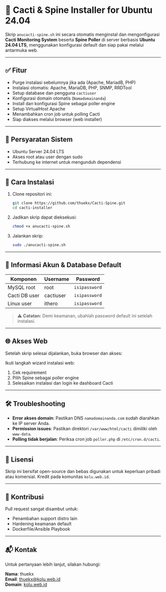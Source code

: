 # 📡 Cacti & Spine Installer for Ubuntu 24.04

Skrip `anucacti-spine.sh` ini secara otomatis menginstal dan mengonfigurasi **Cacti Monitoring System** beserta **Spine Poller** di server berbasis **Ubuntu 24.04 LTS**, menggunakan konfigurasi default dan siap pakai melalui antarmuka web.

---

## ✅ Fitur

- Purge instalasi sebelumnya jika ada (Apache, MariadB, PHP)
- Instalasi otomatis: Apache, MariaDB, PHP, SNMP, RRDTool
- Setup database dan pengguna `cactiuser`
- Konfigurasi domain otomatis (`Namadomainanda`)
- Install dan konfigurasi Spine sebagai poller engine
- Setup VirtualHost Apache
- Menambahkan cron job untuk polling Cacti
- Siap diakses melalui browser (web installer)

---

## 🔧 Persyaratan Sistem

- Ubuntu Server 24.04 LTS
- Akses root atau user dengan sudo
- Terhubung ke internet untuk mengunduh dependensi

---

## 🚀 Cara Instalasi

1. Clone repositori ini:
    ```bash
    git clone https://github.com/thuekx/Cacti-Spine.git
    cd cacti-installer
    ```

2. Jadikan skrip dapat dieksekusi:
    ```bash
    chmod +x anucacti-spine.sh
    ```

3. Jalankan skrip:
    ```bash
    sudo ./anucacti-spine.sh
    ```

---

## 🔐 Informasi Akun & Database Default

| Komponen       | Username   | Password     |
|----------------|------------|--------------|
| MySQL root     | root       | `isipassword`|
| Cacti DB user  | cactiuser  | `isipassword`|
| Linux user     | ithero     | `isipassword`|

> ⚠️ **Catatan:** Demi keamanan, ubahlah password default ini setelah instalasi.

---

## 🌐 Akses Web

Setelah skrip selesai dijalankan, buka browser dan akses:

Ikuti langkah wizard instalasi web:
1. Cek requirement
2. Pilih Spine sebagai poller engine
3. Selesaikan instalasi dan login ke dashboard Cacti

---

## 🛠 Troubleshooting

- **Error akses domain**: Pastikan DNS `namadomainanda.com` sudah diarahkan ke IP server Anda.
- **Permission issues**: Pastikan direktori `/var/www/html/cacti` dimiliki oleh `www-data`.
- **Polling tidak berjalan**: Periksa cron job `poller.php` di `/etc/cron.d/cacti`.

---

## 🧾 Lisensi

Skrip ini bersifat open-source dan bebas digunakan untuk keperluan pribadi atau komersial. Kredit pada komunitas `kolu.web.id`.

---

## 🤝 Kontribusi

Pull request sangat disambut untuk:
- Penambahan support distro lain
- Hardening keamanan default
- Dockerfile/Ansible Playbook

---

## 📬 Kontak

Untuk pertanyaan lebih lanjut, silakan hubungi:

**Nama**: thuekx  
**Email**: thuekx@kolu.web.id  
**Domain**: [kolu.web.id](http://kolu.web.id)

